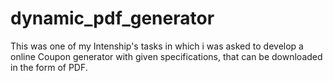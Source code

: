 # dynamic_pdf_generator
This was one of my Intenship's tasks in which i was asked to develop a online Coupon generator with given specifications, that can be downloaded in the form of PDF.
